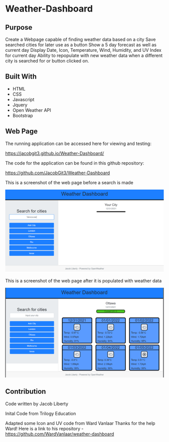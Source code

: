 # Weather-Dashboard

## Purpose

Create a Webpage capable of finding weather data based on a city
Save searched cities for later use as a button
Show a 5 day forecast as well as current day
Display Date, Icon, Temperature, Wind, Humidity, and UV Index for current day
Ability to repopulate with new weather data when a different city is searched for or button clicked on.

## Built With

- HTML
- CSS
- Javascript
- Jquery
- Open Weather API
- Bootstrap

## Web Page
The running application can be accessed here for viewing and testing:

https://jacobgit3.github.io/Weather-Dashboard/

The code for the application can be found in this github repository:

https://github.com/JacobGit3/Weather-Dashboard

This is a screenshot of the web page before a search is made

![Screenshot](./assets/images/not_populated.PNG)

This is a screenshot of the web page after it is populated with weather data

![Screenshot](./assets/images/populated.PNG)

## Contribution

Code written by Jacob Liberty

Inital Code from Trilogy Education

Adapted some Icon and UV code from Ward Vanlaar 
Thanks for the help Ward!
Here is a link to his repository - https://github.com/WardVanlaar/weather-dashboard